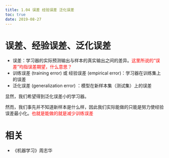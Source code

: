 ```yaml
---
title: 1.04 误差 经验误差 泛化误差
toc: true
date: 2019-08-27
---
```


# 误差、经验误差、泛化误差


- 误差：学习器的实际预测输出与样本的真实输出之间的差异。<span style="color:red;">这里所说的“误差”均指误差期望，什么意思？</span>
- 训练误差 (training error) 或 经验误差 (empirical error)：学习器在训练集上的误差
- 泛化误差 (generalization error) ：模型在新样本集（测试集）上的误差

显然，我们希望得到泛化误差小的学习器。

然而，我们事先并不知道新样本是什么样，因此我们实际能做的只能是努力使经验误差最小化。<span style="color:red;">也就是能做的就是减少训练误差</span>




# 相关

- 《机器学习》周志华
